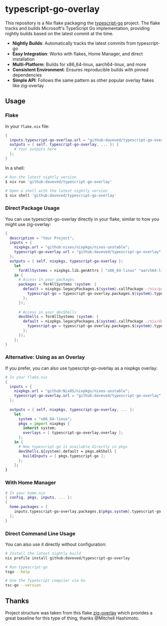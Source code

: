 # typescript-go-overlay

This repository is a Nix flake packaging the [typescript-go](https://github.com/microsoft/typescript-go) project. The flake tracks and builds Microsoft's TypeScript Go implementation, providing nightly builds based on the latest commit at the time.

* **Nightly Builds**: Automatically tracks the latest commits from typescript-go
* **Easy Integration**: Works with flakes, Home Manager, and direct installation
* **Multi-Platform**: Builds for x86_64-linux, aarch64-linux, and more
* **Consistent Environment**: Ensures reproducible builds with pinned dependencies
* **Simple API**: Follows the same pattern as other popular overlay flakes like zig-overlay

## Usage

### Flake

In your `flake.nix` file:

```nix
{
  inputs.typescript-go-overlay.url = "github:daveved/typescript-go-overlay";
  outputs = { self, typescript-go-overlay, ... }: {
    # Your outputs here
  };
}
```

In a shell:

```sh
# Run the latest nightly version
$ nix run 'github:daveved/typescript-go-overlay'

# Open a shell with the latest nightly version
$ nix shell 'github:daveved/typescript-go-overlay'
```

### Direct Package Usage

You can use typescript-go-overlay directly in your flake, similar to how you might use zig-overlay:

```nix
{
  description = "Your Project";
  inputs = {
    nixpkgs.url = "github:nixos/nixpkgs/nixos-unstable";
    typescript-go-overlay.url = "github:daveved/typescript-go-overlay";
  };
  outputs = { self, nixpkgs, typescript-go-overlay }: 
    let
      forAllSystems = nixpkgs.lib.genAttrs [ "x86_64-linux" "aarch64-linux" ];
    in {
      # Access in your packages
      packages = forAllSystems (system: {
        default = nixpkgs.legacyPackages.${system}.callPackage ./nix/package.nix {
          typescript-go = typescript-go-overlay.packages.${system}.typescript-go;
        };
      });
      
      # Access in your devShells
      devShells = forAllSystems (system: {
        default = nixpkgs.legacyPackages.${system}.callPackage ./nix/devShell.nix {
          typescript-go = typescript-go-overlay.packages.${system}.typescript-go;
        };
      });
    };
}
```

### Alternative: Using as an Overlay

If you prefer, you can also use typescript-go-overlay as a nixpkgs overlay:

```nix
# In your flake.nix
{
  inputs = {
    nixpkgs.url = "github:NixOS/nixpkgs/nixos-unstable";
    typescript-go-overlay.url = "github:daveved/typescript-go-overlay";
  };
  
  outputs = { self, nixpkgs, typescript-go-overlay, ... }:
    let
      system = "x86_64-linux";
      pkgs = import nixpkgs {
        inherit system;
        overlays = [ typescript-go-overlay.overlay ];
      };
    in {
      # Now typescript-go is available directly in pkgs
      devShells.${system}.default = pkgs.mkShell {
        buildInputs = [ pkgs.typescript-go ];
      };
    };
}
```

### With Home Manager

```nix
# In your home.nix
{ config, pkgs, inputs, ... }:
{
  home.packages = [
    inputs.typescript-go-overlay.packages.${pkgs.system}.typescript-go
  ];
}
```

### Direct Command Line Usage

You can also use it directly without configuration:

```bash
# Install the latest nightly build
nix profile install github:daveved/typescript-go-overlay

# Run typescript-go
tsgo --help

# Use the TypeScript compiler via Go
tsc-go --version
```

## Thanks

Project structure was taken from this flake [zig-overlay](https://github.com/mitchellh/zig-overlay/tree/main) which provides a great baseline for this type of thing, thanks @Mitchell Hashimoto.